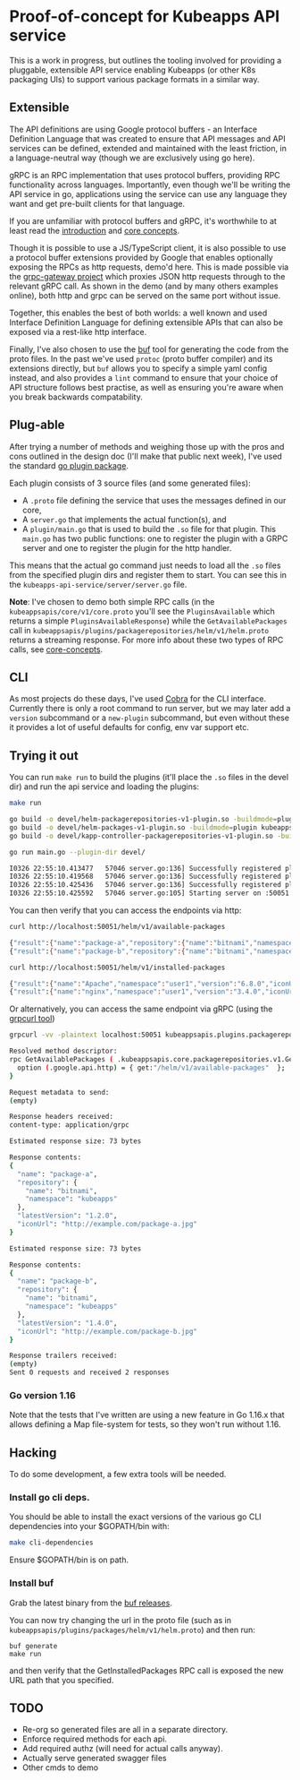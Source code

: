 # Proof-of-concept for Kubeapps API service

This is a work in progress, but outlines the tooling involved for providing a pluggable, extensible API service enabling Kubeapps (or other K8s packaging UIs) to support various package formats in a similar way.

## Extensible

The API definitions are using Google protocol buffers - an Interface Definition Language that was created to ensure that API messages and API services can be defined, extended and maintained with the least friction, in a language-neutral way (though we are exclusively using go here).

gRPC is an RPC implementation that uses protocol buffers, providing RPC functionality across languages. Importantly, even though we'll be writing the API service in go, applications using the service can use any language they want and get pre-built clients for that language.

If you are unfamiliar with protocol buffers and gRPC, it's worthwhile to at least read the [introduction](https://grpc.io/docs/what-is-grpc/introduction/) and [core concepts](https://www.grpc.io/docs/what-is-grpc/core-concepts/).

Though it is possible to use a JS/TypeScript client, it is also possible to use a protocol buffer extensions provided by Google that enables optionally exposing the RPCs as http requests, demo'd here. This is made possible via the [grpc-gateway project](https://github.com/grpc-ecosystem/grpc-gateway) which proxies JSON http requests through to the relevant gRPC call. As shown in the demo (and by many others examples online), both http and grpc can be served on the same port without issue.

Together, this enables the best of both worlds: a well known and used Interface Definition Language for defining extensible APIs that can also be exposed via a rest-like http interface.

Finally, I've also chosen to use the [buf](https://buf.build/) tool for generating the code from the proto files. In the past we've used `protoc` (proto buffer compiler) and its extensions directly, but `buf` allows you to specify a simple yaml config instead, and also provides a `lint` command to ensure that your choice of API structure follows best practise, as well as ensuring you're aware when you break backwards compatability.

## Plug-able

After trying a number of methods and weighing those up with the pros and cons outlined in the design doc (I'll make that public next week), I've used the standard [go plugin package](https://golang.org/pkg/plugin/).

Each plugin consists of 3 source files (and some generated files):

* A `.proto` file defining the service that uses the messages defined in our core,
* A `server.go` that implements the actual function(s), and
* A `plugin/main.go` that is used to build the `.so` file for that plugin. This `main.go` has two public functions: one to register the plugin with a GRPC server and one to register the plugin for the http handler.

This means that the actual go command just needs to load all the `.so` files from the specified plugin dirs and register them to start. You can see this in the `kubeapps-api-service/server/server.go` file.

**Note**: I've chosen to demo both simple RPC calls (in the `kubeappsapis/core/v1/core.proto` you'll see the `PluginsAvailable` which returns a simple `PluginsAvailableResponse`) while the `GetAvailablePackages` call in `kubeappsapis/plugins/packagerepositories/helm/v1/helm.proto` returns a streaming response. For more info about these two types of RPC calls, see [core-concepts](https://grpc.io/docs/what-is-grpc/core-concepts/).

## CLI

As most projects do these days, I've used [Cobra](https://github.com/spf13/cobra) for the CLI interface. Currently there is only a root command to run server, but we may later add a `version` subcommand or a `new-plugin` subcommand, but even without these it provides a lot of useful defaults for config, env var support etc.

## Trying it out

You can run `make run` to build the plugins (it'll place the `.so` files in the devel dir) and run the api service and loading the plugins:

```bash
make run

go build -o devel/helm-packagerepositories-v1-plugin.so -buildmode=plugin kubeappsapis/plugins/packagerepositories/helm/v1/plugin/main.go
go build -o devel/helm-packages-v1-plugin.so -buildmode=plugin kubeappsapis/plugins/packages/helm/v1/plugin/main.go
go build -o devel/kapp-controller-packagerepositories-v1-plugin.so -buildmode=plugin kubeappsapis/plugins/packagerepositories/kapp_controller/v1/plugin/main.go

go run main.go --plugin-dir devel/

I0326 22:55:10.413477   57046 server.go:136] Successfully registered plugin "/home/michael/dev/vmware/kubeapps/cmd/kubeapps-api-service/devel/helm-packagerepositories-v1-plugin.so"
I0326 22:55:10.419568   57046 server.go:136] Successfully registered plugin "/home/michael/dev/vmware/kubeapps/cmd/kubeapps-api-service/devel/helm-packages-v1-plugin.so"
I0326 22:55:10.425436   57046 server.go:136] Successfully registered plugin "/home/michael/dev/vmware/kubeapps/cmd/kubeapps-api-service/devel/kapp-controller-packagerepositories-v1-plugin.so"
I0326 22:55:10.425592   57046 server.go:105] Starting server on :50051
```

You can then verify that you can access the endpoints via http:

```bash
curl http://localhost:50051/helm/v1/available-packages

{"result":{"name":"package-a","repository":{"name":"bitnami","namespace":"kubeapps"},"latestVersion":"1.2.0","iconUrl":"http://example.com/package-a.jpg"}}
{"result":{"name":"package-b","repository":{"name":"bitnami","namespace":"kubeapps"},"latestVersion":"1.4.0","iconUrl":"http://example.com/package-b.jpg"}}

curl http://localhost:50051/helm/v1/installed-packages

{"result":{"name":"Apache","namespace":"user1","version":"6.8.0","iconUrl":"http://example.com/apache.jpg"}}
{"result":{"name":"nginx","namespace":"user1","version":"3.4.0","iconUrl":"http://example.com/nginx.jpg"}}
```

Or alternatively, you can access the same endpoint via gRPC (using the [grpcurl tool](https://github.com/fullstorydev/grpcurl))

```bash
grpcurl -vv -plaintext localhost:50051 kubeappsapis.plugins.packagerepositories.helm.v1.PackageRepositoriesService.GetAvailablePackages

Resolved method descriptor:
rpc GetAvailablePackages ( .kubeappsapis.core.packagerepositories.v1.GetAvailablePackagesRequest ) returns ( stream .kubeappsapis.core.packagerepositories.v1.AvailablePackage ) {
  option (.google.api.http) = { get:"/helm/v1/available-packages"  };
}

Request metadata to send:
(empty)

Response headers received:
content-type: application/grpc

Estimated response size: 73 bytes

Response contents:
{
  "name": "package-a",
  "repository": {
    "name": "bitnami",
    "namespace": "kubeapps"
  },
  "latestVersion": "1.2.0",
  "iconUrl": "http://example.com/package-a.jpg"
}

Estimated response size: 73 bytes

Response contents:
{
  "name": "package-b",
  "repository": {
    "name": "bitnami",
    "namespace": "kubeapps"
  },
  "latestVersion": "1.4.0",
  "iconUrl": "http://example.com/package-b.jpg"
}

Response trailers received:
(empty)
Sent 0 requests and received 2 responses
```

### Go version 1.16

Note that the tests that I've written are using a new feature in Go 1.16.x that allows defining a Map file-system for tests, so they won't run without 1.16.

## Hacking

To do some development, a few extra tools will be needed.
### Install go cli deps.

You should be able to install the exact versions of the various go CLI dependencies into your $GOPATH/bin with:

```bash
make cli-dependencies
```

Ensure $GOPATH/bin is on path.

### Install buf

Grab the latest binary from the [buf releases](https://github.com/bufbuild/buf/releases).

You can now try changing the url in the proto file (such as in `kubeappsapis/plugins/packages/helm/v1/helm.proto`) and then run:

```
buf generate
make run
```

and then verify that the GetInstalledPackages RPC call is exposed the new URL path that you specified.

## TODO

* Re-org so generated files are all in a separate directory.
* Enforce required methods for each api.
* Add required authz (will need for actual calls anyway).
* Actually serve generated swagger files
* Other cmds to demo
